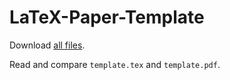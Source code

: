 # LaTeX-Paper-Template

Download [all files](https://github.com/chkwon/LaTeX-Paper-Template/archive/master.zip).

Read and compare `template.tex` and `template.pdf`.
